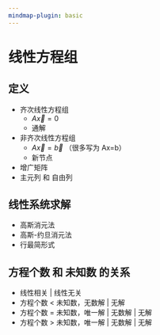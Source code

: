 ```yaml
---
mindmap-plugin: basic
---
```


# 线性方程组

## 定义
- 齐次线性方程组
    - $A \vec{x} = 0$
    - 通解
- 非齐次线性方程组
    - $A \vec{x} = \vec b$ （很多写为 Ax=b）
    - 新节点
- 增广矩阵
- 主元列 和 自由列

## 线性系统求解
- 高斯消元法
- 高斯-约旦消元法
- 行最简形式

## 方程个数 和 未知数 的关系
- 线性相关 | 线性无关
- 方程个数 < 未知数，无数解 | 无解
- 方程个数 = 未知数，唯一解 | 无数解 | 无解
- 方程个数 > 未知数，唯一解 | 无数解 | 无解